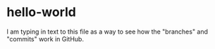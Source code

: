 # hello-world

I am typing in text to this file as a way to see how the "branches" and "commits" work in GitHub.
